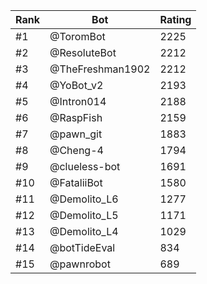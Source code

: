 Rank|Bot|Rating
---|---|---
#1|@ToromBot|2225
#2|@ResoluteBot|2212
#3|@TheFreshman1902|2212
#4|@YoBot_v2|2193
#5|@Intron014|2188
#6|@RaspFish|2159
#7|@pawn_git|1883
#8|@Cheng-4|1794
#9|@clueless-bot|1691
#10|@FataliiBot|1580
#11|@Demolito_L6|1277
#12|@Demolito_L5|1171
#13|@Demolito_L4|1029
#14|@botTideEval|834
#15|@pawnrobot|689
